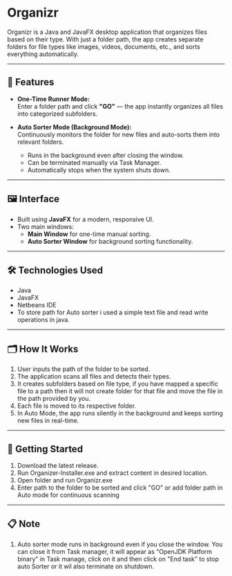  # Organizr

Organizr is a Java and JavaFX desktop application that organizes files based on their type. With just a folder path, the app creates separate folders for file types like images, videos, documents, etc., and sorts everything automatically.

---

## 📌 Features

- **One-Time Runner Mode:**  
  Enter a folder path and click **"GO"** — the app instantly organizes all files into categorized subfolders.

- **Auto Sorter Mode (Background Mode):**  
  Continuously monitors the folder for new files and auto-sorts them into relevant folders.  
  - Runs in the background even after closing the window.  
  - Can be terminated manually via Task Manager.  
  - Automatically stops when the system shuts down.

---

## 🖼 Interface

- Built using **JavaFX** for a modern, responsive UI.
- Two main windows:
  - **Main Window** for one-time manual sorting.
  - **Auto Sorter Window** for background sorting functionality.

---

## 🛠 Technologies Used

- Java
- JavaFX
- Netbeans IDE
- To store path for Auto sorter i used a simple text file and read write operations in java.

---

## 🗂 How It Works

1. User inputs the path of the folder to be sorted.
2. The application scans all files and detects their types.
3. It creates subfolders based on file type, if you have mapped a specific file to a path then it will not create folder for that file and move the file in the path provided by you.
4. Each file is moved to its respective folder.
5. In Auto Mode, the app runs silently in the background and keeps sorting new files in real-time.

---

## 🚀 Getting Started

1. Download the latest release.
2. Run Organizer-Installer.exe and extract content in desired location.
3. Open folder and run Organizr.exe
4. Enter path to the folder to be sorted and click "GO" or add folder path in Auto mode for continuous scanning

---

## 📋 Note

1. Auto sorter mode runs in background even if you close the window. You can close it from Task manager, it will appear as "OpenJDK Platform binary" in Task manage, click on it and then click on "End task" to stop auto Sorter or it wil also terminate on shutdown.
